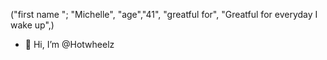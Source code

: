 ("first name "; "Michelle",
"age","41",
"greatful for", "Greatful for everyday I wake up",)


- 👋 Hi, I’m @Hotwheelz 

  

<!---
Hotwheelz3/Hotwheelz3 is a ✨special✨ repository because its `README.md` (this file) appears on your GitHub profile.
You can click the Preview link to take a look at your changes.
--->
